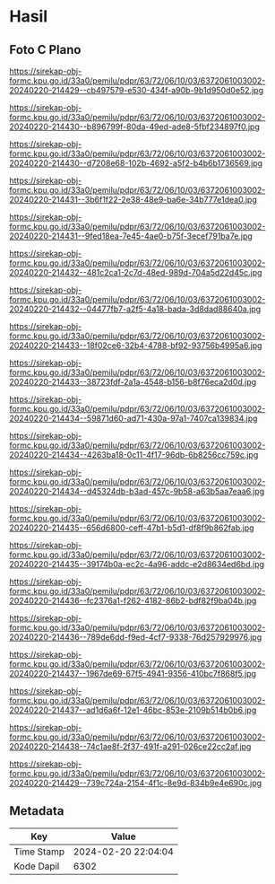 # Hasil

## Foto C Plano

https://sirekap-obj-formc.kpu.go.id/33a0/pemilu/pdpr/63/72/06/10/03/6372061003002-20240220-214429--cb497579-e530-434f-a90b-9b1d950d0e52.jpg

https://sirekap-obj-formc.kpu.go.id/33a0/pemilu/pdpr/63/72/06/10/03/6372061003002-20240220-214430--b896799f-80da-49ed-ade8-5fbf234897f0.jpg

https://sirekap-obj-formc.kpu.go.id/33a0/pemilu/pdpr/63/72/06/10/03/6372061003002-20240220-214430--d7208e68-102b-4692-a5f2-b4b6b1736569.jpg

https://sirekap-obj-formc.kpu.go.id/33a0/pemilu/pdpr/63/72/06/10/03/6372061003002-20240220-214431--3b6f1f22-2e38-48e9-ba6e-34b777e1dea0.jpg

https://sirekap-obj-formc.kpu.go.id/33a0/pemilu/pdpr/63/72/06/10/03/6372061003002-20240220-214431--9fed18ea-7e45-4ae0-b75f-3ecef791ba7e.jpg

https://sirekap-obj-formc.kpu.go.id/33a0/pemilu/pdpr/63/72/06/10/03/6372061003002-20240220-214432--481c2ca1-2c7d-48ed-989d-704a5d22d45c.jpg

https://sirekap-obj-formc.kpu.go.id/33a0/pemilu/pdpr/63/72/06/10/03/6372061003002-20240220-214432--04477fb7-a2f5-4a18-bada-3d8dad88640a.jpg

https://sirekap-obj-formc.kpu.go.id/33a0/pemilu/pdpr/63/72/06/10/03/6372061003002-20240220-214433--18f02ce6-32b4-4788-bf92-93756b4995a6.jpg

https://sirekap-obj-formc.kpu.go.id/33a0/pemilu/pdpr/63/72/06/10/03/6372061003002-20240220-214433--38723fdf-2a1a-4548-b156-b8f76eca2d0d.jpg

https://sirekap-obj-formc.kpu.go.id/33a0/pemilu/pdpr/63/72/06/10/03/6372061003002-20240220-214434--59871d60-ad71-430a-97a1-7407ca139834.jpg

https://sirekap-obj-formc.kpu.go.id/33a0/pemilu/pdpr/63/72/06/10/03/6372061003002-20240220-214434--4263ba18-0c11-4f17-96db-6b8256cc759c.jpg

https://sirekap-obj-formc.kpu.go.id/33a0/pemilu/pdpr/63/72/06/10/03/6372061003002-20240220-214434--d45324db-b3ad-457c-9b58-a63b5aa7eaa6.jpg

https://sirekap-obj-formc.kpu.go.id/33a0/pemilu/pdpr/63/72/06/10/03/6372061003002-20240220-214435--656d6800-ceff-47b1-b5d1-df8f9b862fab.jpg

https://sirekap-obj-formc.kpu.go.id/33a0/pemilu/pdpr/63/72/06/10/03/6372061003002-20240220-214435--39174b0a-ec2c-4a96-addc-e2d8634ed6bd.jpg

https://sirekap-obj-formc.kpu.go.id/33a0/pemilu/pdpr/63/72/06/10/03/6372061003002-20240220-214436--fc2376a1-f262-4182-86b2-bdf82f9ba04b.jpg

https://sirekap-obj-formc.kpu.go.id/33a0/pemilu/pdpr/63/72/06/10/03/6372061003002-20240220-214436--789de6dd-f9ed-4cf7-9338-76d257929976.jpg

https://sirekap-obj-formc.kpu.go.id/33a0/pemilu/pdpr/63/72/06/10/03/6372061003002-20240220-214437--1967de69-67f5-4941-9356-410bc7f868f5.jpg

https://sirekap-obj-formc.kpu.go.id/33a0/pemilu/pdpr/63/72/06/10/03/6372061003002-20240220-214437--ad1d6a6f-12e1-46bc-853e-2109b514b0b6.jpg

https://sirekap-obj-formc.kpu.go.id/33a0/pemilu/pdpr/63/72/06/10/03/6372061003002-20240220-214438--74c1ae8f-2f37-491f-a291-026ce22cc2af.jpg

https://sirekap-obj-formc.kpu.go.id/33a0/pemilu/pdpr/63/72/06/10/03/6372061003002-20240220-214429--739c724a-2154-4f1c-8e9d-834b9e4e690c.jpg


## Metadata

| Key        | Value               |
| ---------- | ------------------- |
| Time Stamp | 2024-02-20 22:04:04 |
| Kode Dapil | 6302                |



